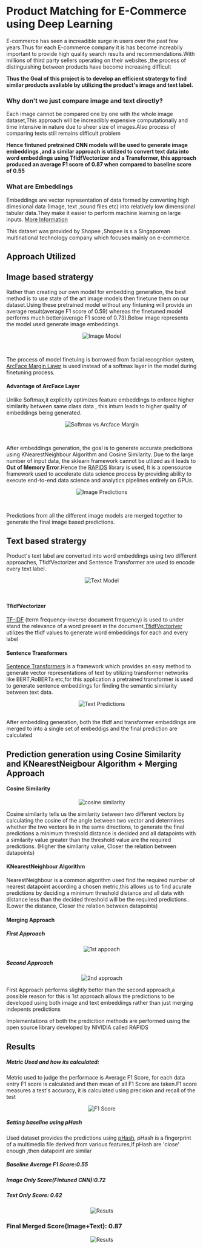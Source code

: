 # Product Matching for E-Commerce using Deep Learning 

E-commerce has seen a increadible surge in users over the past few years.Thus for each E-commerce company it is has become increabily important to provide high quality search results and recommendations.With millions of third party sellers operating on their websites ,the process of distinguishing  between products have become increasing difficult

**Thus the Goal of this project is to develop an efficient stratergy to find similar products avaliable by utilizing the product's image and text label.**


### Why don't we just compare image and text directly?
Each image cannot be compared one by one with the whole image dataset,This approach will be increadibly expensive computationally and time intensive in nature due to sheer size of images.Also process of comparing texts still remains difficult problem 

**Hence fintuned pretrained CNN models will be used to generate image embeddings ,and a similar approach is utilized to convert text data into word embeddings using TfidfVectorizer and a Transformer, this approach produced an average F1 score of 0.87 when compared to baseline score of 0.55**


### What are Embeddings
Embeddings are vector representation of data formed by converting high dimesional data (Image, text ,sound files etc) into relatively low dimensional tabular data.They make it easier to perform machine learning on large inputs.
[More Information](https://developers.google.com/machine-learning/crash-course/embeddings/video-lecture#:~:text=An%20embedding%20is%20a%20relatively,like%20sparse%20vectors%20representing%20words.&text=An%20embedding%20can%20be%20learned%20and%20reused%20across%20models.)

This dataset was provided by Shopee ,Shopee is s a Singaporean multinational technology company which focuses mainly on e-commerce.


## Approach Utilized
## Image based stratergy
Rather than creating our own model for embedding generation, the best method is to use state of the art image models then finetune them on our dataset.Using these pretrained model without any fintuning will provide an average result(average F1 score of 0.59) whereas the finetuned model performs much better(average F1 score of 0.73).Below image represents the model used generate image embeddings.
 <br/>
<p align="center"> <img src="https://github.com/harsh-miv/Product-Matching-using-Deep-Learning/blob/master/Diagrams%20and%20Images/shopee%20Image%20model.png" alt="Image Model"> </p>
 <br/>

The process of model finetuing is borrowed from facial recognition system, [ArcFace Margin Layer](https://arxiv.org/abs/1801.07698) is used instead of a softmax layer in the model during  finetuning process.

#### Advantage of ArcFace Layer
Unlike Softmax,it explicitly optimizes feature embeddings to enforce higher similarity between same class data , this inturn leads to higher quality of embeddings being generated.
<br />
<p align="center"> <img src="https://github.com/harsh-miv/Product-Matching-using-Deep-Learning/blob/master/Diagrams%20and%20Images/ArcFace%20vs%20Softmax.png" alt="Softmax vs Arcface Margin"> </p>
 <br/>

After embeddings generation, the goal is to generate accurate predicitions using KNearestNeighbour Algorithm and Cosine Similarity. Due to the large number of input data, the sklearn framework cannot be utlized as it leads to **Out of Memory Error**.Hence the [RAPIDS](https://rapids.ai/index.html) library is used, It is a opensource framework used to accelerate data science process by providing ability to execute end-to-end data science and analytics pipelines entirely on GPUs.
 <br/>
<p align="center"> <img src="https://github.com/harsh-miv/Product-Matching-using-Deep-Learning/blob/master/Diagrams%20and%20Images/Image%20Prediction.png"  alt="Image Predictions"> </p>
 <br/>

Predictions from all the different image models are merged together to generate the final image based predictions.


## Text based stratergy
Product's text label are converted into word embeddings using two different approaches, TfidfVectorizer and Sentence Transformer are used to encode every text label.
<br/>
<p align="center"> <img src="https://github.com/harsh-miv/Product-Matching-using-Deep-Learning/blob/master/Diagrams%20and%20Images/shopee%20text%20model.png" alt="Text Model"> </p>
 <br/>
 
#### TfidfVectorizer
[TF-IDF](https://monkeylearn.com/blog/what-is-tf-idf/#:~:text=TF%2DIDF%20is%20a%20statistical,across%20a%20set%20of%20documents.) (term frequency–inverse document frequency) is used to under stand the relevance of a word present in the document,[TfidfVectoriver](https://medium.com/@cmukesh8688/tf-idf-vectorizer-scikit-learn-dbc0244a911a) utilizes the tfidf values to generate word embeddings for each and every label

#### Sentence Transformers
[Sentence Transformers](https://github.com/UKPLab/sentence-transformers) is a framework which provides an easy method to generate vector representations of text by utilizing transformer networks like BERT,RoBERTa etc,for this application a pretrained transformer is used to generate sentence embeddings for finding the semantic similarity between text data.


<p align="center"> <img src="https://github.com/harsh-miv/Product-Matching-using-Deep-Learning/blob/master/Diagrams%20and%20Images/text%20predictions.png"  alt="Text Predictions"> </p>

<br/>
After embedding generation, both the tfidf and transformer embeddings are merged to into a single set of embeddigs and the final prediction are calculated

## Prediction generation using  Cosine Similarity and KNearestNeigbour Algorithm + Merging Approach
#### Cosine Similarity
<p align="center"> <img src="https://github.com/harsh-miv/Product-Matching-using-Deep-Learning/blob/master/Diagrams%20and%20Images/cosine_similarity_2.png" alt="cosine similarity"></p>
Cosine similarity tells us the similarity between two different vectors by calculating the cosine of the angle between two vector and determines whether the two vectors lie in the same directions, to generate the final predictions a minimum threshold distance is decided and all datapoints with a similarity value greater than the threshold value are the required predictions. (Higher the similarity value, Closer the relation between datapoints)

#### KNearestNeighbour Algorithm
NearestNeighbour is a common algorithm used find the required number of nearest datapoint according a chosen metric,this allows us to find acurate predictions by deciding a minimum threshold distance and all data with distance less than the decided threshold will be the required predictions .(Lower the distance, Closer the relation between datapoints)
 
#### Merging Approach
##### First Approach 
<p align="center"> 
 <img src="https://github.com/harsh-miv/Product-Matching-using-Deep-Learning/blob/master/Diagrams%20and%20Images/prediction%20approach%201.png" alt="1st appoach">
</p>
 
##### Second Approach 
<p align="center"> 
 <img src="https://github.com/harsh-miv/Product-Matching-using-Deep-Learning/blob/master/Diagrams%20and%20Images/prediction%20approach%202.png" alt="2nd approach">
</p>

First Approach performs slightly better than the second approach,a possible reason for this is  1st approach allows the predictions to be developed using both image and text embeddings rather than just merging indepents predictions
 
Implementations of both the predicition methods are performed using the open source library developed by NIVIDIA called RAPIDS

## Results
##### Metric Used and how its calculated:
Metric used to judge the performace is Average F1 Score, for each data entry F1 score is calculated and then mean of all F1 Score are taken.F1 score measures a test's accuracy, it is calculated using precision and recall of the test
<p align="center"> 
 <img src="https://github.com/harsh-miv/Product-Matching-using-Deep-Learning/blob/master/Diagrams%20and%20Images/f1_score.svg" alt="F1 Score">
</p>

##### Setting baseline using pHash

Used dataset provides the predictions using [pHash](https://www.phash.org), pHash is a fingerprint of a multimedia file derived from various features,If pHash are 'close' enough ,then datapoint are similar
##### Baseline Average F1 Score:0.55
##### Image Only Score(Fintuned CNN):0.72
##### Text Only Score: 0.62
<p align="center"> 
 <img src="https://github.com/harsh-miv/Product-Matching-using-Deep-Learning/blob/master/Diagrams%20and%20Images/result%20new%201.png" alt="Resuts">
</p>


### Final Merged Score(Image+Text): 0.87
<p align="center"> 
 <img src="https://github.com/harsh-miv/Product-Matching-using-Deep-Learning/blob/master/Diagrams%20and%20Images/result%20new%202.png" alt="Resuts">
</p>



